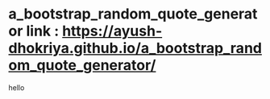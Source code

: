# a_bootstrap_random_quote_generator link : https://ayush-dhokriya.github.io/a_bootstrap_random_quote_generator/
hello
